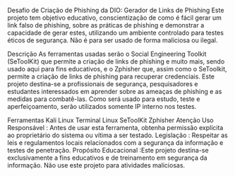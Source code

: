 Desafio de Criação de Phishing da DIO: Gerador de Links de Phishing
Este projeto tem objetivo educativo, conscientização de como é fácil gerar um link falso de phishing, sobre as práticas de phishing e demonstrar a capacidade de gerar estes, utilizando um ambiente controlado para testes éticos de segurança. Não é para ser usado de forma maliciosa ou ilegal.

Descrição
As ferramentas usadas serão o Social Engineering Toolkit (SeToolKit) que permite a criação de links de phishing e muito mais, sendo usado aqui para fins educativos, e o Zphisher que, assim como o SeToolkit, permite a criação de links de phishing para recuperar credenciais. Este projeto destina-se a profissionais de segurança, pesquisadores e estudantes interessados ​​em aprender sobre as ameaças de phishing e as medidas para combatê-las. Como será usado para estudo, teste e aperfeiçoamento, serão utilizados somente IP interno nos testes.

Ferramentas
Kali Linux
Terminal Linux
SeToolKit
Zphisher
Atenção
Uso Responsável : Antes de usar esta ferramenta, obtenha permissão explícita ao proprietário do sistema ou vítima a ser testado.
Legislação : Respeitar as leis e regulamentos locais relacionados com a segurança da informação e testes de penetração.
Propósito Educacional :Este projeto destina-se exclusivamente a fins educativos e de treinamento em segurança da informação. Não use este projeto para atividades maliciosas.
